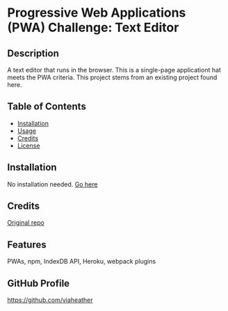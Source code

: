 # Progressive Web Applications (PWA) Challenge: Text Editor

## Description

A text editor that runs in the browser. This is a single-page applicationt hat meets the PWA criteria. This project stems from an existing project found here.

## Table of Contents

- [Installation](#installation)
- [Usage](#usage)
- [Credits](#credits)
- [License](#license)

## Installation

No installation needed. [Go here](https://expert-doodle-0d0c19c01a02.herokuapp.com/)

## Credits

[Original repo](https://github.com/coding-boot-camp/cautious-meme)

## Features

PWAs, npm, IndexDB API, Heroku, webpack plugins

## GitHub Profile

https://github.com/viaheather
